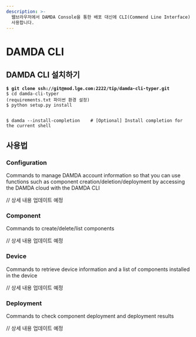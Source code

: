 ```yaml
---
description: >-
  웹브라우저에서 DAMDA Console을 통한 배포 대신에 CLI(Commend Line Interface) 통해서도 배포할 경우
  사용합니다.
---
```


# DAMDA CLI

## DAMDA CLI 설치하기

<pre class="language-shell"><code class="lang-shell"><strong>$ git clone ssh://git@mod.lge.com:2222/tip/damda-cli-typer.git
</strong>$ cd damda-cli-typer
(requirements.txt 파이썬 환경 설정)
$ python setup.py install
 
 
$ damda --install-completion    # [Optional] Install completion for the current shell</code></pre>

## 사용법

### Configuration

Commands to manage DAMDA account information so that you can use functions such as component creation/deletion/deployment by accessing the DAMDA cloud with the DAMDA CLI

// 상세 내용 업데이트 예정

### Component

Commands to create/delete/list components

// 상세 내용 업데이트 예정

### Device

Commands to retrieve device information and a list of components installed in the device

// 상세 내용 업데이트 예정

### Deployment

Commands to check component deployment and deployment results

// 상세 내용 업데이트 예정

### &#x20;
